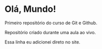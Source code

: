 # Olá, Mundo!
 Primeiro repositório do curso de Git e Github.

 Repositório criado durante uma aula ao vivo.
 
 Essa linha eu adicionei direto no site.

